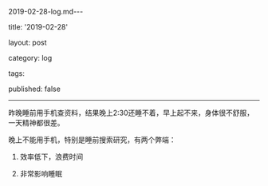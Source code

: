 2019-02-28-log.md---

title: '2019-02-28'

layout: post

category: log

tags:

published: false

---

昨晚睡前用手机查资料，结果晚上2:30还睡不着，早上起不来，身体很不舒服，一天精神都很差。

晚上不能用手机，特别是睡前搜索研究，有两个弊端：

1. 效率低下，浪费时间

2. 非常影响睡眠
